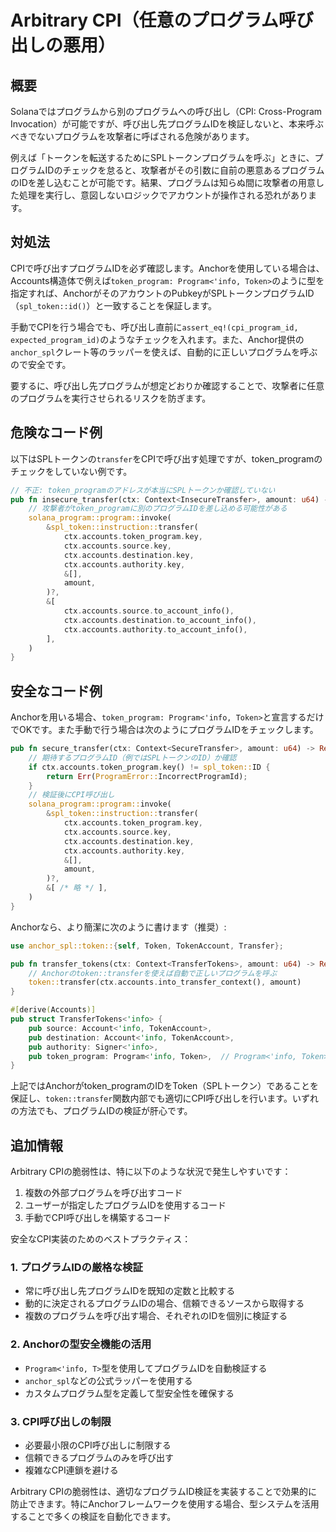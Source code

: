 # Arbitrary CPI（任意のプログラム呼び出しの悪用）

## 概要

Solanaではプログラムから別のプログラムへの呼び出し（CPI: Cross-Program Invocation）が可能ですが、呼び出し先プログラムIDを検証しないと、本来呼ぶべきでないプログラムを攻撃者に呼ばされる危険があります。

例えば「トークンを転送するためにSPLトークンプログラムを呼ぶ」ときに、プログラムIDのチェックを怠ると、攻撃者がその引数に自前の悪意あるプログラムのIDを差し込むことが可能です。結果、プログラムは知らぬ間に攻撃者の用意した処理を実行し、意図しないロジックでアカウントが操作される恐れがあります。

## 対処法

CPIで呼び出すプログラムIDを必ず確認します。Anchorを使用している場合は、Accounts構造体で例えば`token_program: Program<'info, Token>`のように型を指定すれば、AnchorがそのアカウントのPubkeyがSPLトークンプログラムID（`spl_token::id()`）と一致することを保証します。

手動でCPIを行う場合でも、呼び出し直前に`assert_eq!(cpi_program_id, expected_program_id)`のようなチェックを入れます。また、Anchor提供の`anchor_spl`クレート等のラッパーを使えば、自動的に正しいプログラムを呼ぶので安全です。

要するに、呼び出し先プログラムが想定どおりか確認することで、攻撃者に任意のプログラムを実行させられるリスクを防ぎます。

## 危険なコード例

以下はSPLトークンの`transfer`をCPIで呼び出す処理ですが、token_programのチェックをしていない例です。

```rust
// 不正: token_programのアドレスが本当にSPLトークンか確認していない
pub fn insecure_transfer(ctx: Context<InsecureTransfer>, amount: u64) -> Result<()> {
    // 攻撃者がtoken_programに別のプログラムIDを差し込める可能性がある
    solana_program::program::invoke(
        &spl_token::instruction::transfer(
            ctx.accounts.token_program.key,
            ctx.accounts.source.key,
            ctx.accounts.destination.key,
            ctx.accounts.authority.key,
            &[],
            amount,
        )?,
        &[
            ctx.accounts.source.to_account_info(),
            ctx.accounts.destination.to_account_info(),
            ctx.accounts.authority.to_account_info(),
        ],
    )
}
```

## 安全なコード例

Anchorを用いる場合、`token_program: Program<'info, Token>`と宣言するだけでOKです。また手動で行う場合は次のようにプログラムIDをチェックします。

```rust
pub fn secure_transfer(ctx: Context<SecureTransfer>, amount: u64) -> Result<()> {
    // 期待するプログラムID（例ではSPLトークンのID）か確認
    if ctx.accounts.token_program.key() != spl_token::ID {
        return Err(ProgramError::IncorrectProgramId);
    }
    // 検証後にCPI呼び出し
    solana_program::program::invoke(
        &spl_token::instruction::transfer(
            ctx.accounts.token_program.key,
            ctx.accounts.source.key,
            ctx.accounts.destination.key,
            ctx.accounts.authority.key,
            &[],
            amount,
        )?,
        &[ /* 略 */ ],
    )
}
```

Anchorなら、より簡潔に次のように書けます（推奨）:

```rust
use anchor_spl::token::{self, Token, TokenAccount, Transfer};

pub fn transfer_tokens(ctx: Context<TransferTokens>, amount: u64) -> Result<()> {
    // Anchorのtoken::transferを使えば自動で正しいプログラムを呼ぶ
    token::transfer(ctx.accounts.into_transfer_context(), amount)
}

#[derive(Accounts)]
pub struct TransferTokens<'info> {
    pub source: Account<'info, TokenAccount>,
    pub destination: Account<'info, TokenAccount>,
    pub authority: Signer<'info>,
    pub token_program: Program<'info, Token>,  // Program<'info, Token>であるため常に正しいID
}
```

上記ではAnchorがtoken_programのIDをToken（SPLトークン）であることを保証し、`token::transfer`関数内部でも適切にCPI呼び出しを行います。いずれの方法でも、プログラムIDの検証が肝心です。

## 追加情報

Arbitrary CPIの脆弱性は、特に以下のような状況で発生しやすいです：

1. 複数の外部プログラムを呼び出すコード
2. ユーザーが指定したプログラムIDを使用するコード
3. 手動でCPI呼び出しを構築するコード

安全なCPI実装のためのベストプラクティス：

### 1. プログラムIDの厳格な検証

- 常に呼び出し先プログラムIDを既知の定数と比較する
- 動的に決定されるプログラムIDの場合、信頼できるソースから取得する
- 複数のプログラムを呼び出す場合、それぞれのIDを個別に検証する

### 2. Anchorの型安全機能の活用

- `Program<'info, T>`型を使用してプログラムIDを自動検証する
- `anchor_spl`などの公式ラッパーを使用する
- カスタムプログラム型を定義して型安全性を確保する

### 3. CPI呼び出しの制限

- 必要最小限のCPI呼び出しに制限する
- 信頼できるプログラムのみを呼び出す
- 複雑なCPI連鎖を避ける

Arbitrary CPIの脆弱性は、適切なプログラムID検証を実装することで効果的に防止できます。特にAnchorフレームワークを使用する場合、型システムを活用することで多くの検証を自動化できます。
